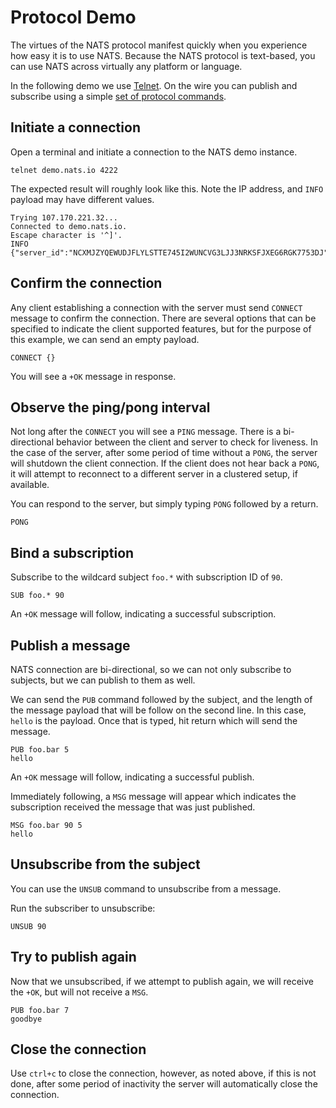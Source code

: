 # Protocol Demo

The virtues of the NATS protocol manifest quickly when you experience how easy it is to use NATS. Because the NATS protocol is text-based, you can use NATS across virtually any platform or language.

In the following demo we use [Telnet](https://en.wikipedia.org/wiki/Telnet). On the wire you can publish and subscribe using a simple [set of protocol commands](nats-protocol/).

## Initiate a connection

Open a terminal and initiate a connection to the NATS demo instance.

```
telnet demo.nats.io 4222
```

The expected result will roughly look like this. Note the IP address, and `INFO` payload may have different values.

```
Trying 107.170.221.32...
Connected to demo.nats.io.
Escape character is '^]'.
INFO {"server_id":"NCXMJZYQEWUDJFLYLSTTE745I2WUNCVG3LJJ3NRKSFJXEG6RGK7753DJ","version":"2.0.0","proto":1,"go":"go1.11.10","host":"0.0.0.0","port":4222,"max_payload":1048576,"client_id":5089}
```

## Confirm the connection

Any client establishing a connection with the server must send `CONNECT` message to confirm the connection. There are several options that can be specified to indicate the client supported features, but for the purpose of this example, we can send an empty payload.

```
CONNECT {}
```

You will see a `+OK` message in response.

## Observe the ping/pong interval

Not long after the `CONNECT` you will see a `PING` message. There is a bi-directional behavior between the client and server to check for liveness. In the case of the server, after some period of time without a `PONG`, the server will shutdown the client connection. If the client does not hear back a `PONG`, it will attempt to reconnect to a different server in a clustered setup, if available.

You can respond to the server, but simply typing `PONG` followed by a return.

```
PONG
```

## Bind a subscription

Subscribe to the wildcard subject `foo.*` with subscription ID of `90`.

```
SUB foo.* 90
```

An `+OK` message will follow, indicating a successful subscription.

## Publish a message

NATS connection are bi-directional, so we can not only subscribe to subjects, but we can publish to them as well.

We can send the `PUB` command followed by the subject, and the length of the message payload that will be follow on the second line. In this case, `hello` is the payload. Once that is typed, hit return which will send the message.

```text
PUB foo.bar 5
hello
```

An `+OK` message will follow, indicating a successful publish.

Immediately following, a `MSG` message will appear which indicates the subscription received the message that was just published.

```text
MSG foo.bar 90 5
hello
```

## Unsubscribe from the subject

You can use the `UNSUB` command to unsubscribe from a message.

Run the subscriber to unsubscribe:

```text
UNSUB 90
```

## Try to publish again

Now that we unsubscribed, if we attempt to publish again, we will receive the `+OK`, but will not receive a `MSG`.

```text
PUB foo.bar 7
goodbye
```

## Close the connection

Use `ctrl+c` to close the connection, however, as noted above, if this is not done, after some period of inactivity the server will automatically close the connection.
